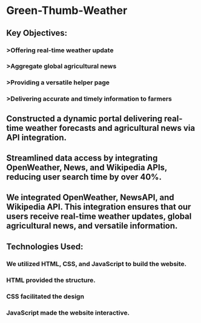 # Green-Thumb-Weather


## Key Objectives:
### >Offering real-time weather update
### >Aggregate global agricultural news
### >Providing a versatile helper page
### >Delivering accurate and timely information to farmers

## Constructed a dynamic portal delivering real-time weather forecasts and agricultural news via API integration.
## Streamlined data access by integrating OpenWeather, News, and Wikipedia APIs, reducing user search time by over 40\%.
## We integrated OpenWeather, NewsAPI, and Wikipedia API. This integration ensures that our users receive real-time weather updates, global agricultural news, and versatile information.

## Technologies Used:
### We utilized HTML, CSS, and JavaScript to build the website.
### HTML provided the structure.
### CSS facilitated the design
### JavaScript made the website interactive.


